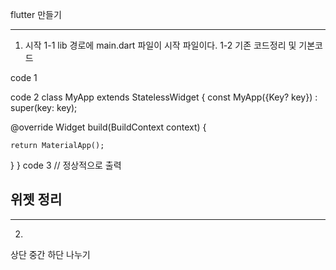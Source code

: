 flutter 만들기

-----
1. 시작 
1-1 lib 경로에 main.dart 파일이 시작 파일이다.
1-2 기존 코드정리 및 기본코드 

code 1

code 2 
class MyApp extends StatelessWidget {
  const MyApp({Key? key}) : super(key: key);

  @override
  Widget build(BuildContext context) {
    
    return MaterialApp();
  }
}
code 3 // 정상적으로 출력

위젯 정리
-------------------------------












---------------------------------------------
2.
상단 중간 하단 나누기








